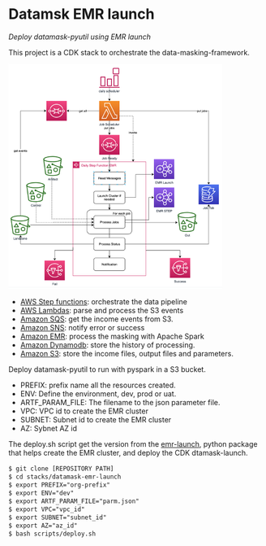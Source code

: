 # Datamsk EMR launch 

*Deploy datamask-pyutil using EMR launch*

This project is a CDK stack to orchestrate the data-masking-framework. 

![](datamask-emr-stack.png)

- [AWS Step functions](https://aws.amazon.com/step-functions): orchestrate the data pipeline
- [AWS Lambdas](https://aws.amazon.com/lambda): parse and process the S3 events
- [Amazon SQS](https://aws.amazon.com/sqs/): get the income events from  S3. 
- [Amazon SNS](https://aws.amazon.com/sns/): notify error or success 
- [Amazon EMR](https://aws.amazon.com/emr/): process the masking with Apache Spark
- [Amazon Dynamodb](https://aws.amazon.com/dynamodb/): store the history of processing.  
- [Amazon S3](https://aws.amazon.com/s3/):  store the income files, output files and parameters.

Deploy datamask-pyutil to run with pyspark in a S3 bucket.

- PREFIX: prefix name all the resources created.
- ENV: Define the environment, dev, prod or uat.
- ARTF_PARAM_FILE: The filename to the json parameter file.
- VPC: VPC id to create the EMR cluster
- SUBNET: Subnet id to create the EMR cluster
- AZ: Sybnet AZ id

The deploy.sh script get the version from the [emr-launch](https://github.com/awslabs/aws-emr-launch), python package that helps create the EMR cluster, and deploy the CDK dtamask-launch.
```
$ git clone [REPOSITORY PATH]
$ cd stacks/datamask-emr-launch
$ export PREFIX="org-prefix"
$ export ENV="dev"
$ export ARTF_PARAM_FILE="parm.json"
$ export VPC="vpc_id"
$ export SUBNET="subnet_id"
$ export AZ="az_id"
$ bash scripts/deploy.sh 

```
